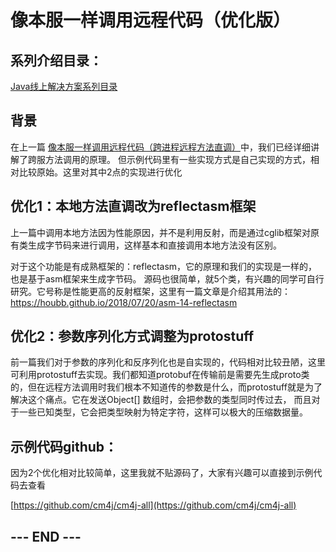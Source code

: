 # 像本服一样调用远程代码（优化版）

## 系列介绍目录：

[Java线上解决方案系列目录](//yeas.fun/archives/solution-contents)

## 背景

在上一篇 [像本服一样调用远程代码（跨进程远程方法直调）](//yeas.fun/archives/remoting-invoke)中，我们已经详细讲解了跨服方法调用的原理。
但示例代码里有一些实现方式是自己实现的方式，相对比较原始。这里对其中2点的实现进行优化

## 优化1：本地方法直调改为reflectasm框架

上一篇中调用本地方法因为性能原因，并不是利用反射，而是通过cglib框架对原有类生成字节码来进行调用，这样基本和直接调用本地方法没有区别。

对于这个功能是有成熟框架的：reflectasm，它的原理和我们的实现是一样的，也是基于asm框架来生成字节码。
源码也很简单，就5个类，有兴趣的同学可自行研究。它号称是性能更高的反射框架，这里有一篇文章是介绍其用法的：https://houbb.github.io/2018/07/20/asm-14-reflectasm

## 优化2：参数序列化方式调整为protostuff

前一篇我们对于参数的序列化和反序列化也是自实现的，代码相对比较丑陋，这里可利用protostuff去实现。我们都知道protobuf在传输前是需要先生成proto类的，但在远程方法调用时我们根本不知道传的参数是什么，而protostuff就是为了解决这个痛点。它在发送Object[]
数组时，会把参数的类型同时传过去， 而且对于一些已知类型，它会把类型映射为特定字符，这样可以极大的压缩数据量。

## 示例代码github：

因为2个优化相对比较简单，这里我就不贴源码了，大家有兴趣可以直接到示例代码去查看

[https://github.com/cm4j/cm4j-all](https://github.com/cm4j/cm4j-all)

## --- END ---